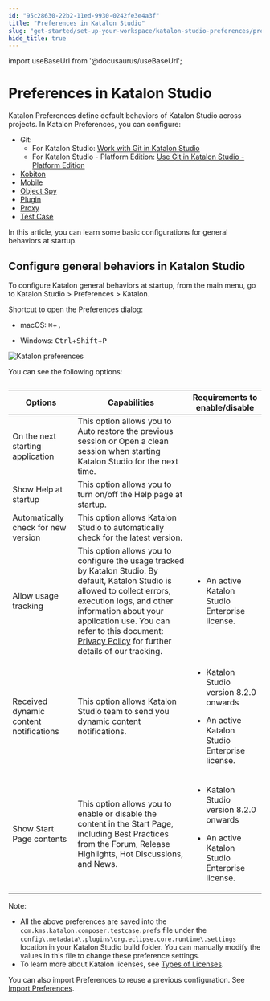 ```yaml
---
id: "95c28630-22b2-11ed-9930-0242fe3e4a3f"
title: "Preferences in Katalon Studio"
slug: "get-started/set-up-your-workspace/katalon-studio-preferences/preferences-in-katalon-studio"
hide_title: true
---
```

import useBaseUrl from '@docusaurus/useBaseUrl';


# <a id="id" class="anchor_top_offset"/><a id="ariaid-title1" class="anchor_top_offset"/> Preferences in <span xmlns="http://www.w3.org/1999/xhtml" className="ph">Katalon Studio</span> 

<p xmlns="http://www.w3.org/1999/xhtml" className="p"><span className="ph uicontrol">Katalon Preferences</span> define default behaviors of <span className="ph">Katalon Studio</span> across projects. In <span className="ph uicontrol">Katalon Preferences</span>, you can configure:</p> 
<ul xmlns="http://www.w3.org/1999/xhtml" className="ul"><li className="li"> Git:<ul className="ul"><li className="li">For Katalon Studio: <a className="xref" href="/docs/create-tests/manage-projects/project-settings/git-integration/work-with-git-in-katalon-studio">Work with Git in Katalon Studio</a></li><li className="li">For Katalon Studio - Platform Edition: <a className="xref" href="/docs/create-tests/manage-projects/project-settings/git-integration/work-with-git-in-katalon-studio---platform-edition">Use Git in Katalon Studio - Platform Edition</a></li></ul></li><li className="li"><a className="xref" href="/docs/execute/cloud-based-test-execution/integration-with-other-vendors-for-cloud-execution/kobiton-integration/kobiton-integration-with-katalon-studio#task-8319">Kobiton</a></li><li className="li"><a className="xref" href="/docs/get-started/set-up-your-workspace/katalon-studio-preferences/mobile-preferences-in-katalon-studio">Mobile</a></li><li className="li"><a className="xref" href="/docs/get-started/set-up-your-workspace/katalon-studio-preferences/object-spy-preferences-in-katalon-studio">Object Spy</a></li><li className="li"><a className="xref" href="/docs/plugins-and-add-ons/katalon-store/katalon-studio-plugins/using-katalon-store-plugins">Plugin</a></li><li className="li"><a className="xref" href="/docs/get-started/set-up-your-workspace/katalon-studio-preferences/configure-proxy-preferences-in-katalon-studio">Proxy</a></li><li className="li"><a className="xref" href="/docs/get-started/set-up-your-workspace/katalon-studio-preferences/test-case-preferences-in-katalon-studio">Test Case</a></li></ul> 
<p xmlns="http://www.w3.org/1999/xhtml" className="p">In this article, you can learn some basic configurations for general behaviors at startup.</p> 

## <a id="id_1" class="anchor_top_offset"/>Configure general behaviors in <span xmlns="http://www.w3.org/1999/xhtml" className="ph">Katalon Studio</span> 

<p xmlns="http://www.w3.org/1999/xhtml" className="p">To configure Katalon general behaviors at startup, from the main menu, go to <span className="ph uicontrol">Katalon Studio</span> &gt; <span className="ph uicontrol">Preferences</span> &gt; <span className="ph uicontrol">Katalon</span>.</p> 
<p xmlns="http://www.w3.org/1999/xhtml" className="p">Shortcut to open the <span className="ph uicontrol">Preferences</span> dialog:</p> 
<ul xmlns="http://www.w3.org/1999/xhtml" className="ul"><li className="li">     <p className="p"><span className="ph uicontrol">macOS</span>: <kbd className="ph userinput">⌘</kbd>+<kbd className="ph userinput">,</kbd></p>   </li><li className="li">     <p className="p"><span className="ph uicontrol">Windows</span>: <kbd className="ph userinput">Ctrl</kbd>+<kbd className="ph userinput">Shift</kbd>+<kbd className="ph userinput">P</kbd></p>   </li></ul> 
<p xmlns="http://www.w3.org/1999/xhtml" className="p"><img className="image" width={600} src={useBaseUrl("/95c51e40-22b2-11ed-9930-0242fe3e4a3f.png")} alt="Katalon preferences" /> </p> 
<p xmlns="http://www.w3.org/1999/xhtml" className="p">You can see the following options:</p> 
<table xmlns="http://www.w3.org/1999/xhtml" className="table anchor_top_offset" id="id_1__7adbab98-64be-426f-bbf2-75d067e46e8f"><caption /><colgroup><col /><col /><col /></colgroup><thead className="thead"><tr className><th className="entry anchor_top_offset" id="id_1__7adbab98-64be-426f-bbf2-75d067e46e8f__entry__1">Options</th><th className="entry anchor_top_offset" id="id_1__7adbab98-64be-426f-bbf2-75d067e46e8f__entry__2">Capabilities</th><th className="entry anchor_top_offset" id="id_1__7adbab98-64be-426f-bbf2-75d067e46e8f__entry__3">Requirements to enable/disable</th></tr></thead><tbody className="tbody"><tr className><td className="entry" headers="id_1__7adbab98-64be-426f-bbf2-75d067e46e8f__entry__1 id_1__7adbab98-64be-426f-bbf2-75d067e46e8f__entry__2 id_1__7adbab98-64be-426f-bbf2-75d067e46e8f__entry__3 ">On the next starting application</td><td className="entry" headers="id_1__7adbab98-64be-426f-bbf2-75d067e46e8f__entry__1 id_1__7adbab98-64be-426f-bbf2-75d067e46e8f__entry__2 id_1__7adbab98-64be-426f-bbf2-75d067e46e8f__entry__3 ">This option allows you to <span className="ph uicontrol">Auto restore the previous session</span> or <span className="ph uicontrol">Open a clean session</span> when starting <span className="ph">Katalon Studio</span> for the next time.</td><td className="entry" headers="id_1__7adbab98-64be-426f-bbf2-75d067e46e8f__entry__1 id_1__7adbab98-64be-426f-bbf2-75d067e46e8f__entry__2 id_1__7adbab98-64be-426f-bbf2-75d067e46e8f__entry__3 " /></tr><tr className><td className="entry" headers="id_1__7adbab98-64be-426f-bbf2-75d067e46e8f__entry__1 id_1__7adbab98-64be-426f-bbf2-75d067e46e8f__entry__2 id_1__7adbab98-64be-426f-bbf2-75d067e46e8f__entry__3 ">Show Help at startup</td><td className="entry" headers="id_1__7adbab98-64be-426f-bbf2-75d067e46e8f__entry__1 id_1__7adbab98-64be-426f-bbf2-75d067e46e8f__entry__2 id_1__7adbab98-64be-426f-bbf2-75d067e46e8f__entry__3 ">This option allows you to turn on/off the <span className="ph uicontrol">Help</span> page at startup.</td><td className="entry" headers="id_1__7adbab98-64be-426f-bbf2-75d067e46e8f__entry__1 id_1__7adbab98-64be-426f-bbf2-75d067e46e8f__entry__2 id_1__7adbab98-64be-426f-bbf2-75d067e46e8f__entry__3 " /></tr><tr className><td className="entry" headers="id_1__7adbab98-64be-426f-bbf2-75d067e46e8f__entry__1 id_1__7adbab98-64be-426f-bbf2-75d067e46e8f__entry__2 id_1__7adbab98-64be-426f-bbf2-75d067e46e8f__entry__3 ">Automatically check for new version</td><td className="entry" headers="id_1__7adbab98-64be-426f-bbf2-75d067e46e8f__entry__1 id_1__7adbab98-64be-426f-bbf2-75d067e46e8f__entry__2 id_1__7adbab98-64be-426f-bbf2-75d067e46e8f__entry__3 ">This option allows <span className="ph">Katalon Studio</span> to automatically check for the latest version.</td><td className="entry" headers="id_1__7adbab98-64be-426f-bbf2-75d067e46e8f__entry__1 id_1__7adbab98-64be-426f-bbf2-75d067e46e8f__entry__2 id_1__7adbab98-64be-426f-bbf2-75d067e46e8f__entry__3 " /></tr><tr className><td className="entry" headers="id_1__7adbab98-64be-426f-bbf2-75d067e46e8f__entry__1 id_1__7adbab98-64be-426f-bbf2-75d067e46e8f__entry__2 id_1__7adbab98-64be-426f-bbf2-75d067e46e8f__entry__3 ">Allow usage tracking</td><td className="entry" headers="id_1__7adbab98-64be-426f-bbf2-75d067e46e8f__entry__1 id_1__7adbab98-64be-426f-bbf2-75d067e46e8f__entry__2 id_1__7adbab98-64be-426f-bbf2-75d067e46e8f__entry__3 ">This option allows you to configure the usage tracked by <span className="ph">Katalon Studio</span>. By default, <span className="ph">Katalon Studio</span> is allowed to collect errors, execution logs, and other information about your application use. You can refer to this document: <a className="xref j-external-link" href="https://www.katalon.com/terms/katalon/privacy-policy/" target="_blank">Privacy Policy</a> for further details of our tracking.</td><td className="entry" headers="id_1__7adbab98-64be-426f-bbf2-75d067e46e8f__entry__1 id_1__7adbab98-64be-426f-bbf2-75d067e46e8f__entry__2 id_1__7adbab98-64be-426f-bbf2-75d067e46e8f__entry__3 ">         <ul className="ul"><li className="li">             <p className="p">An active Katalon Studio Enterprise license.</p>           </li></ul>       </td></tr><tr className><td className="entry" headers="id_1__7adbab98-64be-426f-bbf2-75d067e46e8f__entry__1 id_1__7adbab98-64be-426f-bbf2-75d067e46e8f__entry__2 id_1__7adbab98-64be-426f-bbf2-75d067e46e8f__entry__3 ">Received dynamic content notifications</td><td className="entry" headers="id_1__7adbab98-64be-426f-bbf2-75d067e46e8f__entry__1 id_1__7adbab98-64be-426f-bbf2-75d067e46e8f__entry__2 id_1__7adbab98-64be-426f-bbf2-75d067e46e8f__entry__3 ">This option allows <span className="ph">Katalon Studio</span> team to send you dynamic content notifications.</td><td className="entry" headers="id_1__7adbab98-64be-426f-bbf2-75d067e46e8f__entry__1 id_1__7adbab98-64be-426f-bbf2-75d067e46e8f__entry__2 id_1__7adbab98-64be-426f-bbf2-75d067e46e8f__entry__3 ">         <ul className="ul"><li className="li">             <p className="p"><span className="ph">Katalon Studio</span> version 8.2.0 onwards</p>           </li><li className="li">             <p className="p">An active Katalon Studio Enterprise license.</p>           </li></ul>       </td></tr><tr className><td className="entry" headers="id_1__7adbab98-64be-426f-bbf2-75d067e46e8f__entry__1 id_1__7adbab98-64be-426f-bbf2-75d067e46e8f__entry__2 id_1__7adbab98-64be-426f-bbf2-75d067e46e8f__entry__3 ">Show Start Page contents</td><td className="entry" headers="id_1__7adbab98-64be-426f-bbf2-75d067e46e8f__entry__1 id_1__7adbab98-64be-426f-bbf2-75d067e46e8f__entry__2 id_1__7adbab98-64be-426f-bbf2-75d067e46e8f__entry__3 ">This option allows you to enable or disable the content in the Start Page, including Best Practices from the Forum, Release Highlights, Hot Discussions, and News.</td><td className="entry" headers="id_1__7adbab98-64be-426f-bbf2-75d067e46e8f__entry__1 id_1__7adbab98-64be-426f-bbf2-75d067e46e8f__entry__2 id_1__7adbab98-64be-426f-bbf2-75d067e46e8f__entry__3 ">         <ul className="ul"><li className="li">             <p className="p"><span className="ph">Katalon Studio</span> version 8.2.0 onwards</p>           </li><li className="li">             <p className="p">An active Katalon Studio Enterprise license.</p>           </li></ul>       </td></tr></tbody></table> 
<div xmlns="http://www.w3.org/1999/xhtml" className="note note note_note"><span className="note__title">Note:</span> 
  <ul className="ul"><li className="li">All the above preferences are saved into the <code className="ph codeph">com.kms.katalon.composer.testcase.prefs</code> file under the <code className="ph codeph">config\.metadata\.plugins\org.eclipse.core.runtime\.settings</code> location in your Katalon Studio build folder. You can manually modify the values in this file to change these preference settings.</li><li className="li">To learn more about Katalon licenses, see <a className="xref" href="/docs/administer/katalon-studio-enterprise-and-katalon-runtime-engine-license/license-overview">Types of Licenses</a>.</li></ul>
</div>
<p xmlns="http://www.w3.org/1999/xhtml" className="p">You can also import Preferences to reuse a previous configuration. See <a className="xref" href="/docs/get-started/set-up-your-workspace/katalon-studio-preferences/import-preferences-to-katalon-studio">Import Preferences</a>.</p> 
